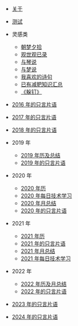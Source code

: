 <!-- - [demo](/docs/demo.md) -->
- [关于](/docs/think/about.md)
- [测试](/docs/think/test.md)


- 灵感类

  - [朝梦夕拾](/docs/idea/朝梦夕拾.md)
  - [观世观已录](/docs/idea/观世观已录.md)
  - [与琴说](/docs/idea/与琴说.md)
  - [与梦说](/docs/idea/与梦说.md)
  - [我喜欢的诗句](/docs/idea/我喜欢的诗句.md)
  - [已有减肥知识汇总](/docs/idea/已有减肥知识汇总.md)
  - [《躲钉》](/docs/idea/《躲钉》.md)

- [2016 年的只言片语](/docs/idea/2016年的只言片语.md)
- [2017 年的只言片语](/docs/idea/2017年的只言片语.md)
- [2018 年的只言片语](/docs/idea/2018年的只言片语.md)

- 2019 年

  - [2019 年历及总结](/docs/idea/2019年历.md)
  - [2019 年的只言片语](/docs/idea/2019年的只言片语.md)

- 2020 年

  - [2020 年历](/docs/idea/2020年历.md)
  - [2020 年每日技术学习](/docs/idea/2020年每日技术学习.md)
  - [2020 年月总结](/docs/idea/2020年月总结.md)
  - [2020 年的只言片语](/docs/idea/2020年的只言片语.md)

- 2021 年

  - [2021 年历](/docs/idea/2021年历.md)
  - [2021 年的只言片语](/docs/idea/2021年的只言片语.md)
  - [2021 年月总结](/docs/idea/2021年月总结.md)
  - [2021 年每日技术学习](/docs/idea/2021年每日技术学习.md)

- 2022 年
  - [2022 年历及月总结](/docs/idea/2022年历及月总结.md)
  - [2022 年的只言片语](/docs/idea/2022年的只言片语.md)

- [2023 年的只言片语](/docs/idea/2023年的只言片语.md)
- [2024 年的只言片语](/docs/idea/2024年的只言片语.md)

